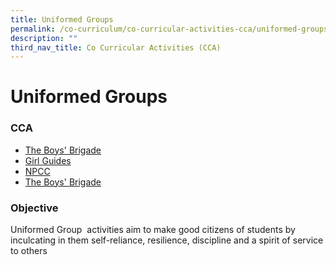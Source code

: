 ```yaml
---
title: Uniformed Groups
permalink: /co-curriculum/co-curricular-activities-cca/uniformed-groups/
description: ""
third_nav_title: Co Curricular Activities (CCA)
---
```


# **Uniformed Groups**

### CCA

* [The Boys' Brigade](/co-curriculum/co-curricular-activities-cca/uniformed-groups/yishun-town-boys-brigade-unit/)
* [Girl Guides](/co-curriculum/co-curricular-activities-cca/uniformed-groups/yishun-town-girl-guides-unit/)
* [NPCC](/co-curriculum/co-curricular-activities-cca/uniformed-groups/yishun-town-npcc-unit/)
* [The Boys' Brigade](/co-curriculum/co-curricular-activities-cca/uniformed-groups/yishun-town-npcc-unit/)  

### Objective

Uniformed Group  activities aim to make good citizens of students by inculcating in them self-reliance, resilience, discipline and a spirit of service to others



